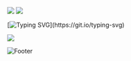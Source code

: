 
<img src="https://capsule-render.vercel.app/api?type=rounded&color=7BD1D2&height=100&section=header&text=⊱My GitHub Profile⊰%20gitHub&fontSize=50&fontColor=FFFFFF&fontAlign=66" />

<img src="https://capsule-render.vercel.app/api?type=venom&color=ECEFF1&height=200&section=header&text=hyewon's%20gitHub&fontSize=70" />


  [![Typing SVG](https://readme-typing-svg.demolab.com/?lines=Hello,+World!;)](https://git.io/typing-svg)


<img src="https://img.shields.io/badge/spring-263238.svg?style=for-the-badge&logo=spring&logoColor=6DB33F" />



![Footer](https://capsule-render.vercel.app/api?type=waving&color=0:ECEFF1,100:7BD1D2&height=200&section=footer)
